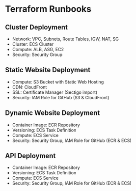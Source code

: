 # Terraform Runbooks

## Cluster Deployment

- Network: VPC, Subnets, Route Tables, IGW, NAT, SG
- Cluster: ECS Cluster
- Compute: ALB, ASG, EC2
- Security: Security Group

## Static Website Deployment

- Compute: S3 Bucket with Static Web Hosting
- CDN: CloudFront
- SSL: Certificate Manager (Sectigo import)
- Security: IAM Role for GitHub (S3 & CloudFront)

## Dynamic Website Deployment

- Container Image: ECR Repository
- Versioning: ECS Task Definition
- Compute: ECS Service
- Security: Security Group, IAM Role for GitHub (ECR & ECS)

## API Deployment

- Container Image: ECR Repository
- Versioning: ECS Task Definition
- Compute: ECS Service
- Security: Security Group, IAM Role for GitHub (ECR & ECS)
